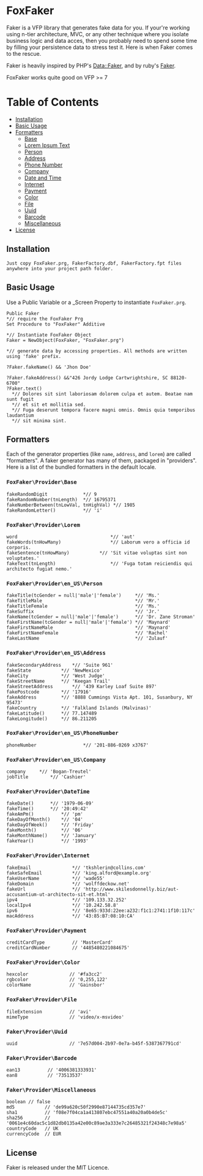 # FoxFaker

Faker is a VFP library that generates fake data for you. If your're working using n-tier architecture, MVC, or any other technique where you isolate business logic and data acces, then you probably need to spend some time by filling your persistence data to stress test it. Here is when Faker comes to the rescue.

Faker is heavily inspired by PHP's [Data::Faker](http://search.cpan.org/~jasonk/Data-Faker-0.07/), and by ruby's [Faker](https://rubygems.org/gems/faker).

FoxFaker works quite good on VFP >= 7

# Table of Contents

- [Installation](#installation)
- [Basic Usage](#basic-usage)
- [Formatters](#formatters)
	- [Base](#foxfakerproviderbase)
	- [Lorem Ipsum Text](#foxfakerproviderlorem)
	- [Person](#foxfakerprovideren_usperson)
	- [Address](#foxfakerprovideren_usaddress)
	- [Phone Number](#foxfakerprovideren_usphonenumber)
	- [Company](#foxfakerprovideren_uscompany)
	- [Date and Time](#foxfakerproviderdatetime)
	- [Internet](#foxfakerproviderinternet)
	- [Payment](#foxfakerproviderpayment)
	- [Color](#foxfakerprovidercolor)
	- [File](#foxfakerproviderfile)
	- [Uuid](#foxfakerprovideruuid)
	- [Barcode](#foxfakerproviderbarcode)
	- [Miscellaneous](#foxfakerprovidermiscellaneous)
- [License](#license)


## Installation

```
Just copy FoxFaker.prg, FakerFactory.dbf, FakerFactory.fpt files anywhere into your project path folder.
```

## Basic Usage

Use a Public Variable or a _Screen Property to instantiate `FoxFaker.prg`.

```vfp
Public Faker
*// require the FoxFaker Prg
Set Procedure to "FoxFaker" Additive

*// Instantiate FoxFaker Object
Faker = NewObject(FoxFaker, "FoxFaker.prg")

*// generate data by accessing properties. All methods are written using 'fake' prefix.

?Faker.fakeName() && 'Jhon Doe'

?Faker.fakeAddress() &&"426 Jordy Lodge Cartwrightshire, SC 88120-6700"
?Faker.text()
  *// Dolores sit sint laboriosam dolorem culpa et autem. Beatae nam sunt fugit
  *// et sit et mollitia sed.
  *// Fuga deserunt tempora facere magni omnis. Omnis quia temporibus laudantium
  *// sit minima sint.
```
## Formatters

Each of the generator properties (like `name`, `address`, and `lorem`) are called "formatters". A faker generator has many of them, packaged in "providers". Here is a list of the bundled formatters in the default locale.

### `FoxFaker\Provider\Base`

    fakeRandomDigit             *// 9
    fakeRandomNumber(tnLength)  *// 16795371    
    fakeNumberBetween(tnLowVal, tnHighVal) *// 1985
    fakeRandomLetter()          *// 'i'

### `FoxFaker\Provider\Lorem`

    word                                  *// 'aut'
    fakeWords(tnHowMany)                  *// Laborum vero a officia id corporis.
    fakeSentence(tnHowMany)  		  *// 'Sit vitae voluptas sint non voluptates.'
    fakeText(tnLength)                    *// 'Fuga totam reiciendis qui architecto fugiat nemo.'

### `FoxFaker\Provider\en_US\Person`

    fakeTitle(tcGender = null|'male'|'female') 	   *// 'Ms.'
    fakeTitleMale                                  *// 'Mr.'
    fakeTitleFemale                                *// 'Ms.'
    fakeSuffix                                     *// 'Jr.'
    fakeName(tcGender = null|'male'|'female')      *// 'Dr. Zane Stroman'
    fakeFirstName(tcGender = null|'male'|'female') *// 'Maynard'
    fakeFirstNameMale                              *// 'Maynard'
    fakeFirstNameFemale                            *// 'Rachel'
    fakeLastName                                   *// 'Zulauf'

### `FoxFaker\Provider\en_US\Address`
    
    fakeSecondaryAddress	*// 'Suite 961'
    fakeState			*// 'NewMexico'    
    fakeCity			*// 'West Judge'
    fakeStreetName		*// 'Keegan Trail'
    fakeStreetAddress		*// '439 Karley Loaf Suite 897'
    fakePostcode		*// '17916'
    fakeAddress			*// '8888 Cummings Vista Apt. 101, Susanbury, NY 95473'
    fakeCountry			*// 'Falkland Islands (Malvinas)'
    fakeLatitude()		*// 77.147489
    fakeLongitude()		*// 86.211205

### `FoxFaker\Provider\en_US\PhoneNumber`

    phoneNumber             	*// '201-886-0269 x3767'

### `FoxFaker\Provider\en_US\Company`

    company		*// 'Bogan-Treutel'
    jobTitle		*// 'Cashier'

### `FoxFaker\Provider\DateTime`

    fakeDate()		*// '1979-06-09'
    fakeTime() 		*// '20:49:42'
    fakeAmPm()          *// 'pm'
    fakeDayOfMonth()    *// '04'
    fakeDayOfWeek()     *// 'Friday'
    fakeMonth()         *// '06'
    fakeMonthName()     *// 'January'
    fakeYear()          *// '1993'

### `FoxFaker\Provider\Internet`

    fakeEmail               *// 'tkshlerin@collins.com'
    fakeSafeEmail           *// 'king.alford@example.org'
    fakeUserName            *// 'wade55'
    fakeDomain              *// 'wolffdeckow.net'
    fakeUrl                 *// 'http://www.skilesdonnelly.biz/aut-accusantium-ut-architecto-sit-et.html'
    ipv4                    *// '109.133.32.252'
    localIpv4               *// '10.242.58.8'
    ipv6                    *// '8e65:933d:22ee:a232:f1c1:2741:1f10:117c'
    macAddress              *// '43:85:B7:08:10:CA'

### `FoxFaker\Provider\Payment`

    creditCardType          // 'MasterCard'
    creditCardNumber        // '4485480221084675'

### `FoxFaker\Provider\Color`

    hexcolor               // '#fa3cc2'
    rgbcolor               // '0,255,122'
    colorName              // 'Gainsbor'

### `FoxFaker\Provider\File`

    fileExtension          // 'avi'
    mimeType               // 'video/x-msvideo'

### `Faker\Provider\Uuid`

    uuid                   // '7e57d004-2b97-0e7a-b45f-5387367791cd'

### `Faker\Provider\Barcode`

    ean13          // '4006381333931'
    ean8           // '73513537'

### `Faker\Provider\Miscellaneous`

    boolean // false
    md5           // 'de99a620c50f2990e87144735cd357e7'
    sha1          // 'f08e7f04ca1a413807ebc47551a40a20a0b4de5c'
    sha256        // '0061e4c60dac5c1d82db0135a42e00c89ae3a333e7c26485321f24348c7e98a5'
    countryCode   // UK
    currencyCode  // EUR

## License

Faker is released under the MIT Licence.
